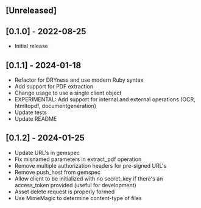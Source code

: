 ## [Unreleased]

## [0.1.0] - 2022-08-25

- Initial release

## [0.1.1] - 2024-01-18

- Refactor for DRYness and use modern Ruby syntax
- Add support for PDF extraction
- Change usage to use a single client object
- EXPERIMENTAL: Add support for internal and external operations (OCR, htmltopdf, documentgeneration)
- Update tests
- Update README

## [0.1.2] - 2024-01-25

- Update URL's in gemspec
- Fix misnamed parameters in extract_pdf operation
- Remove multiple authorization headers for pre-signed URL's
- Remove push_host from gemspec
- Allow client to be initialized with no secret_key if there's an access_token provided (useful for development)
- Asset delete request is properly formed
- Use MimeMagic to determine content-type of files
